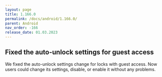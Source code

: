 ```yaml
---
layout: page
title: 1.166.0
permalink: /docs/android/1.166.0/
parent: Android
nav_order: -166
release_date: 01.03.2023
---
```


## Fixed the auto-unlock settings for guest access 
We fixed the auto-unlock settings change for locks with guest access. Now users could change its settings, disable, or enable it without any problems.